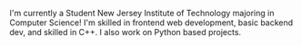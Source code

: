 I'm currently a Student New Jersey Institute of Technology majoring in Computer Science! I'm skilled in frontend web development, basic backend dev, and skilled in C++. I also work on Python based projects.

<!---
markkcruz/markkcruz is a ✨ special ✨ repository because its `README.md` (this file) appears on your GitHub profile.
You can click the Preview link to take a look at your changes.
--->
